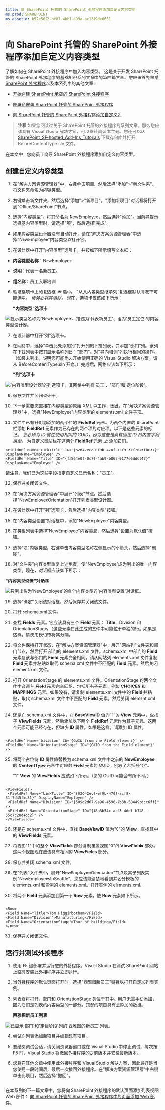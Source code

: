 ```yaml
---
title: 向 SharePoint 托管的 SharePoint 外接程序添加自定义内容类型
ms.prod: SHAREPOINT
ms.assetid: b52e5622-bf87-4bb1-a99a-ac1389de6651
---
```



# 向 SharePoint 托管的 SharePoint 外接程序添加自定义内容类型
了解如何在 SharePoint 外接程序中加入内容类型。
这是关于开发 SharePoint 托管的 SharePoint 外接程序的基础知识系列文章中的第四篇文章。您应该首先熟悉  [SharePoint 外接程序](sharepoint-add-ins.md)以及本系列中的其他文章：





-  [开始创建 SharePoint 承载的 SharePoint 外接程序](get-started-creating-sharepoint-hosted-sharepoint-add-ins.md)


-  [部署和安装 SharePoint 托管的 SharePoint 外接程序](deploy-and-install-a-sharepoint-hosted-sharepoint-add-in.md)


-  [向 SharePoint 托管的 SharePoint 外接程序添加自定义列](add-custom-columns-to-a-sharepoint-hostedsharepoint-add-in.md)



> **注释**
> 如果您阅读过关于 SharePoint 托管的外接程序的系列文章，那么您应该具有 Visual Studio 解决方案，可以继续阅读本主题。您还可以从  [SharePoint_SP-hosted_Add-Ins_Tutorials](https://github.com/OfficeDev/SharePoint_SP-hosted_Add-Ins_Tutorials) 下载存储库并打开 BeforeContentType.sln 文件。




在本文中，您向员工向导 SharePoint 外接程序添加自定义内容类型。
## 创建自定义内容类型






1. 在"解决方案资源管理器"中，右键单击项目，然后选择"添加">"新文件夹"。将文件夹命名为内容类型。


2. 右键单击新文件夹，然后选择"添加">"新项目"。"添加新项目"对话框将打开到"Office/SharePoint"节点。


3. 选择"内容类型"，将其命名为 NewEmployee，然后选择"添加"。当向导提示选择基内容类型时，请选择"项"，然后选择"完成"。


4. 如果内容类型设计器没有自动打开，请在"解决方案资源管理器"中选择"NewEmployee"内容类型以打开它。


5. 在设计器中打开"内容类型"选项卡，并按如下所示填写文本框：

  - **内容类型名称**：NewEmployee


  - **说明**：代表一名新员工。


  - **组名称**：员工入职培训


6. 验证选项卡上的复选框 *未*  选中。 "从父内容类型继承列"复选框默认情况下可能选中。 *请务必将其清除。*  现在，选项卡应该如下所示：

   **"内容类型"选项卡**



![显示类型名称为'NewEmployee'、描述为'代表新员工'、组为'员工定位'的内容类型设计器。](images/8a9768f4-315d-45c0-88d7-687dbf84495c.PNG)





7. 在设计器中打开"列"选项卡。


8. 在网格中，选择"单击此处添加列"打开列的下拉列表，并添加"部门"列。该列在下拉列表中按其显示名称列出："部门"。对"导向培训"列执行相同的操作。（如果未列出，说明您可能尚未开始使用正确的 Visual Studio 解决方案。请从 BeforeContentType.sln 开始。）完成后，网格应该如下所示：

   **"列"选项卡**



!['内容类型设计器'的列选项卡，其网格中列有'员工'、'部门'和'定位阶段'。](images/835e78b3-a073-45b2-b4ee-3f9be9d88495.PNG)





9. 保存文件并关闭设计器。


10. 下一步需要您直接在内容类型的原始 XML 中工作，因此，在"解决方案资源管理器"中，选择"NewEmployee"内容类型的 elements.xml 文件子项。


11. 文件中已有针对您添加的两个栏的 **FieldRef** 元素。为两个内置的 SharePoint 栏添加 **FieldRef** 元素作为已存在的两个项的对应项。以下是这些元素的标记。 *您必须为 ID 属性使用相同的 GUID，因为这些是具有固定 ID 的内置字段类型。*  为自定义网站栏在这两个 **FieldRef** 元素 *上*  添加它们。

  ```
  <FieldRef Name="LinkTitle" ID="{82642ec8-ef9b-478f-acf9-31f7d45fbc31}" DisplayName="Employee" />
  <FieldRef Name="Title" ID="{fa564e0f-0c70-4ab9-b863-0177e6ddd247}" DisplayName="Employee" />
  ```


请注意，我们已为这些字段指定自定义显示名称："员工"。


12. 保存并关闭该文件。


13. 在"解决方案资源管理器"中展开"列表"节点，然后选择"NewEmployeeOrientation"打开列表类型设计器。


14. 在设计器中打开"列"选项卡，然后选择"内容类型"按钮。


15. 在"内容类型设置"对话框中，添加"NewEmployee"内容类型。


16. 在类型列表中选择"NewEmployee"内容类型，然后选择"设置为默认值"按钮。


17. 选择"项"内容类型，右键单击内容类型名称左侧显示的小箭头，然后选择"删除"。


18. 对"文件夹"内容类型重复上述步骤，使"NewEmployee"成为列出的唯一内容类型。现在，对话框应该如下所示：

   **"内容类型设置"对话框**



![只列出名为'NewEmployee'的单个内容类型的'内容类型设置'对话框。](images/b90699f4-40de-4f50-ad47-3e8773d0eb92.PNG)





19. 选择"确定"关闭该对话框，然后保存并关闭该文件。


20. 打开 schema.xml 文件。


21. 查找 **Fields** 元素。它应该具有三个 **Field** 元素： **Title**、Division 和OrientationStage。（这些元素在此生成的文件中可能位于单独的行。如果是这样，请使用换行符将其分隔。


22. 将文件保持打开状态，在"解决方案资源管理器"中，展开"网站列"文件夹和部门节点，然后打开 部门的 elements.xml 文件。schema.xml 中部门的 **Field** 元素应该与部门的 **Field** 元素完全相同。请从网站列 elements.xml 文件复制 **Field** 元素并粘贴以取代 schema.xml 文件中不匹配的 **Field** 元素。然后关闭 element.xml 文件。


23. 打开 OrientationStage 的 elements.xml 文件。OrientationStage 的两个文件中必须与 **Field** 元素完全匹配，包括所有子元素，例如 **CHOICES** 和 **MAPPINGS** 元素。如果没有，请复制 elements.xml 文件中的 **Field** 并粘贴，取代 schema.xml 文件中不匹配的 **Field** 元素。然后关闭 element.xml 文件。


24. 还是在 schema.xml 文件中，在 **BaseViewID** 值为"1"的 **View** 元素中，查找子 **ViewFields** 元素，然后添加以下两个 **FieldRef** 元素作为其子元素。这两个元素可能已经存在，但缺少 **ID** 属性。如果是这样，请添加 ID 属性。

  ```

<FieldRef Name="Division" ID="{GUID from the Field element}" />
<FieldRef Name="OrientationStage" ID="{GUID from the Field element}" />

  ```

25. 将两个占位符 **ID** 属性值替换为 schema.xml 文件中之前的 **NewEmployee** 的 **ContentType** 元素中对应的 **Field** 元素的 GUID。别忘了大括号"{}"。

    "1" **View** 的 **ViewFields** 应该如下所示。（您的 GUID 可能会有所不同。）



  ```

<ViewFields>
   <FieldRef Name="LinkTitle" ID="{82642ec8-ef9b-478f-acf9-31f7d45fbc31}" DisplayName="Employee" />
   <FieldRef Name="Division" ID="{509d2d67-9a96-4596-9b3b-58449cdcc6ff}" />
   <FieldRef Name="OrientationStage" ID="{38a3b54c-acf3-4ddf-b748-55c7c28d4cc2}" />    
</ViewFields>
  ```

26. 还是在 schema.xml 文件中，查找 **BaseViewID** 值为"0"的 **View**。查找其中的 **ViewFields** 元素。


27. 将视图"1"中的整个 **ViewFields** 部分复制覆盖视图"0"的 **ViewFields** 部分。这两个视图现在应该具有相同的 **ViewFields** 部分。


28. 保存并关闭 schema.xml 文件。


29. 在"列表"文件夹中，展开"NewEmployeeOrientation"节点及其子列表实例"NewEmployeesInSeattle"。您应该能清楚地看到并区分模板的 elements.xml 和实例的 elements.xml。打开实例的 elements.xml。


30. 将两个 **Field** 元素添加到第一个 **Row** 元素，使 **Row** 元素如下所示。

  ```

<Row>
  <Field Name="Title">Tom Higginbotham</Field>
  <Field Name="Division">Manufacturing</Field>
  <Field Name="OrientationStage">Tour of building</Field>
</Row>
 
  ```

31. 保存并关闭该文件。



## 运行并测试外接程序






1. 使用 F5 键部署并运行您的外接程序。Visual Studio 在测试 SharePoint 网站上临时安装此外接程序并立即运行。


2. 当外接程序的默认页面打开时，选择"西雅图新员工"链接以打开自定义列表实例。


3. 列表页将打开，部门和 OrientationStage 列位于其中。用户无需手动添加，因为它们是列表的内容类型的一部分。顶部的项目具有您添加的数据。

   **西雅图新员工列表**



![已显示'部门'和'定位阶段'列的'西雅图的新员工'列表。](images/b654af45-663e-425c-b7c7-b8b5524cb316.PNG)





4. 尝试向列表添加新项目并编辑现有项目。


5. 要结束调试会话，请关闭浏览器窗口或在 Visual Studio 中停止调试。每次按 F5 时，Visual Studio 将撤回外接程序的之前版本并安装最新版本。


6. 您将在其他文章中使用此外接程序和 Visual Studio 解决方案，因此最好是当您使用一段时间后，最后一次撤回外接程序。在"解决方案资源管理器"中右键单击此项目，然后选择"撤回"。



## 
<a name="Nextsteps"> </a>

在本系列的下一篇文章中，您将向 SharePoint 外接程序的默认页面添加列表视图 Web 部件： [向 SharePoint 托管的 SharePoint 外接程序中的页面添加 Web 部件](add-a-web-part-to-a-page-in-a-sharepoint-hosted-sharepoint-add-in.md)。




